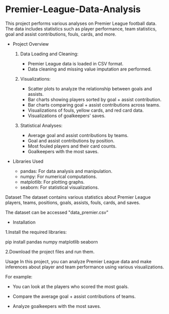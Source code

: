 # Premier-League-Data-Analysis

This project performs various analyses on Premier League football data. The data includes statistics such as player performance, team statistics, goal and assist contributions, fouls, cards, and more.

* Project Overview
  
  1. Data Loading and Cleaning:
     * Premier League data is loaded in CSV format.
     * Data cleaning and missing value imputation are performed.
      
  2. Visualizations:
     * Scatter plots to analyze the relationship between goals and assists.
     * Bar charts showing players sorted by goal + assist contribution.
     * Bar charts comparing goal + assist contributions across teams.
     * Visualizations of fouls, yellow cards, and red card data.
     * Visualizations of goalkeepers' saves.
       
  3. Statistical Analyses:
     * Average goal and assist contributions by teams.
     * Goal and assist contributions by position.
     * Most fouled players and their card counts.
     * Goalkeepers with the most saves.

* Libraries Used
   * pandas: For data analysis and manipulation.
   * numpy: For numerical computations.
   * matplotlib: For plotting graphs.
   * seaborn: For statistical visualizations.

Dataset
The dataset contains various statistics about Premier League players, teams, positions, goals, assists, fouls, cards, and saves.

The dataset can be accessed "data_premier.csv"

* Installation

1.Install the required libraries:

  pip install pandas numpy matplotlib seaborn
  
2.Download the project files and run them.

Usage
In this project, you can analyze Premier League data and make inferences about player and team performance using various visualizations.

For example:

* You can look at the players who scored the most goals.

* Compare the average goal + assist contributions of teams.

* Analyze goalkeepers with the most saves.
